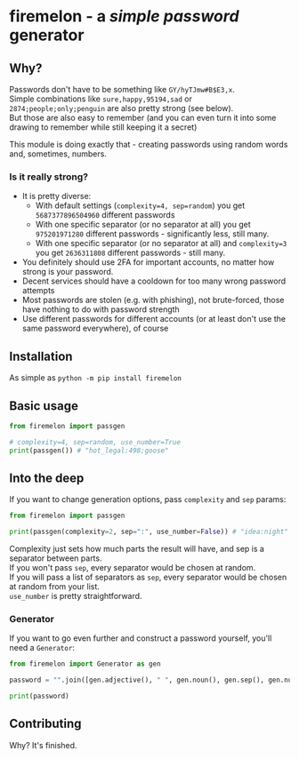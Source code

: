 # firemelon - a *simple password* generator

## Why?

Passwords don't have to be something like `GY/hyTJmw#B$E3,x`.    
Simple combinations like `sure,happy,95194,sad` or `2874;people;only;penguin` are also pretty strong (see below).    
But those are also easy to remember (and you can even turn it into some drawing to remember while still keeping it a secret)    

This module is doing exactly that - creating passwords using random words and, sometimes, numbers.    

### Is it really strong?

- It is pretty diverse:
    - With default settings (`complexity=4, sep=random`) you get `5687377896504960` different passwords
    - With one specific separator (or no separator at all) you get `975201971280` different passwords - significantly less, still many.
    - With one specific separator (or no separator at all) and `complexity=3` you get `2636311808` different passwords - still many.
- You definitely should use 2FA for important accounts, no matter how strong is your password.
- Decent services should have a cooldown for too many wrong password attempts
- Most passwords are stolen (e.g. with phishing), not brute-forced, those have nothing to do with password strength
- Use different passwords for different accounts (or at least don't use the same password everywhere), of course

## Installation

As simple as `python -m pip install firemelon`    

## Basic usage

```python
from firemelon import passgen

# complexity=4, sep=random, use_number=True
print(passgen()) # "hot_legal:498;goose"
```

## Into the deep

If you want to change generation options, pass `complexity` and `sep` params:

```python
from firemelon import passgen

print(passgen(complexity=2, sep=":", use_number=False)) # "idea:night"
```

Complexity just sets how much parts the result will have, and sep is a separator between parts.    
If you won't pass `sep`, every separator would be chosen at random.    
If you will pass a list of separators as `sep`, every separator would be chosen at random from your list.    
`use_number` is pretty straightforward.

### Generator

If you want to go even further and construct a password yourself, you'll need a `Generator`:    

```python
from firemelon import Generator as gen

password = "".join([gen.adjective(), " ", gen.noun(), gen.sep(), gen.number(3)]) # "pure fish,268"

print(password)
```

## Contributing

Why? It's finished. 
